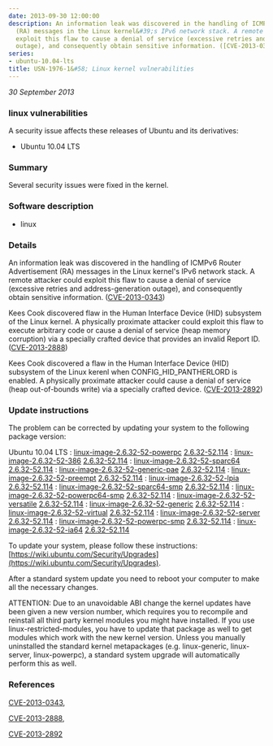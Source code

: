 ```yaml
---
date: 2013-09-30 12:00:00
description: An information leak was discovered in the handling of ICMPv6 Router Advertisement
  (RA) messages in the Linux kernel&#39;s IPv6 network stack. A remote attacker could
  exploit this flaw to cause a denial of service (excessive retries and address-generation
  outage), and consequently obtain sensitive information. ([CVE-2013-0343](http://people.ubuntu.com/~ubuntu-security/cve/CVE-2013-0343))
series:
- ubuntu-10.04-lts
title: USN-1976-1&#58; Linux kernel vulnerabilities
---
```


*30 September 2013*

### linux vulnerabilities

A security issue affects these releases of Ubuntu and its derivatives:

* Ubuntu 10.04 LTS

### Summary

Several security issues were fixed in the kernel. 

### Software description

* linux 

### Details

An information leak was discovered in the handling of ICMPv6 Router Advertisement (RA) messages in the Linux kernel&#39;s IPv6 network stack. A remote attacker could exploit this flaw to cause a denial of service (excessive retries and address-generation outage), and consequently obtain sensitive information. ([CVE-2013-0343](http://people.ubuntu.com/~ubuntu-security/cve/CVE-2013-0343))

Kees Cook discovered flaw in the Human Interface Device (HID) subsystem of the Linux kernel. A physically proximate attacker could exploit this flaw to execute arbitrary code or cause a denial of service (heap memory corruption) via a specially crafted device that provides an invalid Report ID. ([CVE-2013-2888](http://people.ubuntu.com/~ubuntu-security/cve/CVE-2013-2888))

Kees Cook discovered a flaw in the Human Interface Device (HID) subsystem of the Linux kerenl when CONFIG_HID_PANTHERLORD is enabled. A physically proximate attacker could cause a denial of service (heap out-of-bounds write) via a specially crafted device. ([CVE-2013-2892](http://people.ubuntu.com/~ubuntu-security/cve/CVE-2013-2892)) 

### Update instructions

The problem can be corrected by updating your system to the following package version:

Ubuntu 10.04 LTS
 : [linux-image-2.6.32-52-powerpc](https://launchpad.net/ubuntu/+source/linux) <span> [2.6.32-52.114](https://launchpad.net/ubuntu/+source/linux/2.6.32-52.114) </span> 
 : [linux-image-2.6.32-52-386](https://launchpad.net/ubuntu/+source/linux) <span> [2.6.32-52.114](https://launchpad.net/ubuntu/+source/linux/2.6.32-52.114) </span> 
 : [linux-image-2.6.32-52-sparc64](https://launchpad.net/ubuntu/+source/linux) <span> [2.6.32-52.114](https://launchpad.net/ubuntu/+source/linux/2.6.32-52.114) </span> 
 : [linux-image-2.6.32-52-generic-pae](https://launchpad.net/ubuntu/+source/linux) <span> [2.6.32-52.114](https://launchpad.net/ubuntu/+source/linux/2.6.32-52.114) </span> 
 : [linux-image-2.6.32-52-preempt](https://launchpad.net/ubuntu/+source/linux) <span> [2.6.32-52.114](https://launchpad.net/ubuntu/+source/linux/2.6.32-52.114) </span> 
 : [linux-image-2.6.32-52-lpia](https://launchpad.net/ubuntu/+source/linux) <span> [2.6.32-52.114](https://launchpad.net/ubuntu/+source/linux/2.6.32-52.114) </span> 
 : [linux-image-2.6.32-52-sparc64-smp](https://launchpad.net/ubuntu/+source/linux) <span> [2.6.32-52.114](https://launchpad.net/ubuntu/+source/linux/2.6.32-52.114) </span> 
 : [linux-image-2.6.32-52-powerpc64-smp](https://launchpad.net/ubuntu/+source/linux) <span> [2.6.32-52.114](https://launchpad.net/ubuntu/+source/linux/2.6.32-52.114) </span> 
 : [linux-image-2.6.32-52-versatile](https://launchpad.net/ubuntu/+source/linux) <span> [2.6.32-52.114](https://launchpad.net/ubuntu/+source/linux/2.6.32-52.114) </span> 
 : [linux-image-2.6.32-52-generic](https://launchpad.net/ubuntu/+source/linux) <span> [2.6.32-52.114](https://launchpad.net/ubuntu/+source/linux/2.6.32-52.114) </span> 
 : [linux-image-2.6.32-52-virtual](https://launchpad.net/ubuntu/+source/linux) <span> [2.6.32-52.114](https://launchpad.net/ubuntu/+source/linux/2.6.32-52.114) </span> 
 : [linux-image-2.6.32-52-server](https://launchpad.net/ubuntu/+source/linux) <span> [2.6.32-52.114](https://launchpad.net/ubuntu/+source/linux/2.6.32-52.114) </span> 
 : [linux-image-2.6.32-52-powerpc-smp](https://launchpad.net/ubuntu/+source/linux) <span> [2.6.32-52.114](https://launchpad.net/ubuntu/+source/linux/2.6.32-52.114) </span> 
 : [linux-image-2.6.32-52-ia64](https://launchpad.net/ubuntu/+source/linux) <span> [2.6.32-52.114](https://launchpad.net/ubuntu/+source/linux/2.6.32-52.114) </span> 

To update your system, please follow these instructions: [https://wiki.ubuntu.com/Security/Upgrades](https://wiki.ubuntu.com/Security/Upgrades).

After a standard system update you need to reboot your computer to make all the necessary changes.

ATTENTION: Due to an unavoidable ABI change the kernel updates have been given a new version number, which requires you to recompile and reinstall all third party kernel modules you might have installed. If you use linux-restricted-modules, you have to update that package as well to get modules which work with the new kernel version. Unless you manually uninstalled the standard kernel metapackages (e.g. linux-generic, linux-server, linux-powerpc), a standard system upgrade will automatically perform this as well. 

### References

 
 [CVE-2013-0343](http://people.ubuntu.com/~ubuntu-security/cve/CVE-2013-0343), 

 [CVE-2013-2888](http://people.ubuntu.com/~ubuntu-security/cve/CVE-2013-2888), 

 [CVE-2013-2892](http://people.ubuntu.com/~ubuntu-security/cve/CVE-2013-2892)